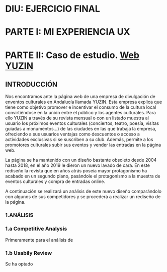 # DIU: EJERCICIO FINAL
# PARTE I: MI EXPERIENCIA UX

# PARTE II: Caso de estudio. [Web YUZIN](https://yuzin.com/)

## INTRODUCCIÓN
Nos encontramos ante la página web de una empresa de divulgación de enventos culturales en Andalucía llamada YUZIN. Esta empresa explica que tiene como objetivo promover e incentivar el consumo de la cultura local convirtiéndose en la unión entre el público y los agentes culturales. Para ello YUZIN a través de su revista mensual o con un listado muestra al usuario los próximos eventos culturales (conciertos, teatro, poesía, visitas guiadas a monumentos...) de las ciudades en las que trabaja la empresa, ofreciendo a sus usuarios ventajas como descuentos o acceso a actividades exclusivas si se suscriben a su club. Además, permite a los promotores culturales subir sus eventos y vender las entradas en la página web.

La página se ha mantenido con un diseño bastante obsoleto desde 2004 hasta 2018, en el año 2019 le dieron un nuevo lavado de cara. En este rediseño la revista que en años atrás poseía mayor protagonismo ha acabado en un segundo plano, pasándole el protagonismo a la muestra de eventos culturales y compra de entradas online.

A continuación se realizará un análisis de este nuevo diseño comparándolo con algunos de sus competidores y se procederá a realizar un rediseño de la página.

### 1.ANÁLISIS
### 1.a Competitive Analysis
Primeramente para el análisis de 

### 1.b Usabily Review
Se ha optado 
